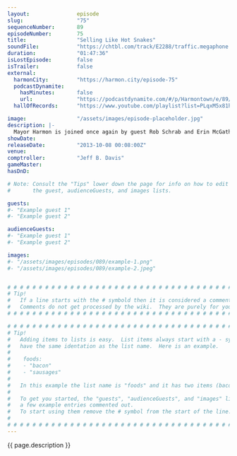 ```yaml
---
layout:               episode
slug:                 "75"
sequenceNumber:       89
episodeNumber:        75
title:                "Selling Like Hot Snakes"
soundFile:            "https://chtbl.com/track/E2288/traffic.megaphone.fm/STA6599196205.mp3?updated=1560295820"
duration:             "01:47:36"
isLostEpisode:        false
isTrailer:            false
external:
  harmonCity:         "https://harmon.city/episode-75"
  podcastDynamite:
    hasMinutes:       false
    url:              "https://podcastdynamite.com/#/p/Harmontown/e/89/75"
  hallOfRecords:      "https://www.youtube.com/playlist?list=PLqxM5x81hNOYzMdiBuhqOGI47U5spiNdI"

image:                "/assets/images/episode-placeholder.jpg"
description: |-
  Mayor Harmon is joined once again by guest Rob Schrab and Erin McGathy plays the role of Comptroller. Spontaneous combustion, peeing your pants and letters from reddit await you in this weeks Harmontown!
showDate:             
releaseDate:          "2013-10-08 00:08:00Z"
venue:                
comptroller:          "Jeff B. Davis"
gameMaster:           
hasDnD:               

# Note: Consult the "Tips" lower down the page for info on how to edit
#       the guest, audienceGuests, and images lists.

guests:
#- "Example guest 1"
#- "Example guest 2"

audienceGuests:
#- "Example guest 1"
#- "Example guest 2"

images:
#- "/assets/images/episodes/089/example-1.png"
#- "/assets/images/episodes/089/example-2.jpeg"


# # # # # # # # # # # # # # # # # # # # # # # # # # # # # # # # # # # # # # # # # # # # #
# Tip!
#   If a line starts with the # symbold then it is considered a comment.
#   Comments do not get processed by the wiki.  They are purely for your information.
# # # # # # # # # # # # # # # # # # # # # # # # # # # # # # # # # # # # # # # # # # # # #

# # # # # # # # # # # # # # # # # # # # # # # # # # # # # # # # # # # # # # # # # # # # #
# Tip!
#   Adding items to lists is easy.  List items always start with a - symbol and have
#   have the same identation as the list name.  Here is an example.
#
#    foods:
#    - "bacon"
#    - "sausages"
#
#   In this example the list name is "foods" and it has two items (bacon, and sausages).
#
#   To get you started, the "guests", "audienceGuests", and "images" lists below have
#   a few example entries commented out.
#   To start using them remove the # symbol from the start of the line.
#
# # # # # # # # # # # # # # # # # # # # # # # # # # # # # # # # # # # # # # # # # # # # #
---
```


<!-- The episode description will be rendered here -->
{{ page.description }}

<!-- Add your content BELOW here -->
<!-- vvvvvvvvvvvvvvvvvvvvvvvvvvv -->




<!-- ^^^^^^^^^^^^^^^^^^^^^^^^^^^ -->
<!-- Add your content ABOVE here -->

<!-- The episode gallery will be rendered here -->